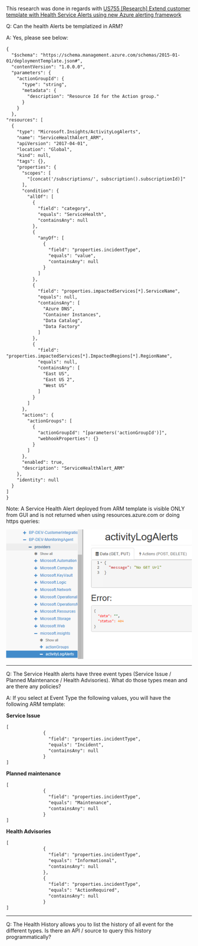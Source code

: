 This research was done in regards with [US755 [Research] Extend customer template with Health Service Alerts using new Azure alerting framework](https://easplatform.visualstudio.com/Monitoring/_backlogs/taskboard/Sprint%201806-1?_a=requirements)

Q: Can the health Alerts be templatized in ARM?

A: Yes, please see below:

  
```
{
  "$schema": "https://schema.management.azure.com/schemas/2015-01-01/deploymentTemplate.json#",
  "contentVersion": "1.0.0.0",
  "parameters": {
    "actionGroupId": {
      "type": "string",
      "metadata": {
        "description": "Resource Id for the Action group."
      }
    }
  },
"resources": [ 
  {
    "type": "Microsoft.Insights/ActivityLogAlerts",
    "name": "ServiceHealthAlert_ARM",
    "apiVersion": "2017-04-01",
    "location": "Global",
    "kind": null,
    "tags": {},
    "properties": {
      "scopes": [
        "[concat('/subscriptions/', subscription().subscriptionId)]"
      ],
      "condition": {
        "allOf": [
          {
            "field": "category",
            "equals": "ServiceHealth",
            "containsAny": null
          },
          {
            "anyOf": [
              {
                "field": "properties.incidentType",
                "equals": "value",
                "containsAny": null
              }
            ]
          },
          {
            "field": "properties.impactedServices[*].ServiceName",
            "equals": null,
            "containsAny": [
              "Azure DNS",
              "Container Instances",
              "Data Catalog",
              "Data Factory"
            ]
          },
          {
            "field": "properties.impactedServices[*].ImpactedRegions[*].RegionName",
            "equals": null,
            "containsAny": [
              "East US",
              "East US 2",
              "West US"
            ]
          }
        ]
      },
      "actions": {
        "actionGroups": [
          {
            "actionGroupId": "[parameters('actionGroupId')]",
            "webhookProperties": {}
          }
        ]
      },
      "enabled": true,
      "description": "ServiceHealthAlert_ARM"
    },
    "identity": null
  }
]
}
```

Note: A Service Health Alert deployed from ARM template is visible ONLY from GUI and is not returned when using resources.azure.com or doing https queries:

 ![image.png](/.attachments/image-69f4a332-0a47-4cd8-887f-69274c0b1b2b.png)
______________________________________________________________________________________________________________________________________________________________________________

Q: The Service Health alerts have three event types (Service Issue / Planned Maintenance / Health Advisories). What do those types mean and are there any policies?

A: If you select at Event Type the following values, you will have the following ARM template:

**Service Issue**


```
[
              {
                "field": "properties.incidentType",
                "equals": "Incident",
                "containsAny": null
              }
]
```


**Planned maintenance**


```
[
              {
                "field": "properties.incidentType",
                "equals": "Maintenance",
                "containsAny": null
              }
]
```


**Health Advisories**


```
[
              {
                "field": "properties.incidentType",
                "equals": "Informational",
                "containsAny": null
              },
              {
                "field": "properties.incidentType",
                "equals": "ActionRequired",
                "containsAny": null
              }
]
```
______________________________________________________________________________________________________________________________________________________________________________

Q: The Health History allows you to list the history of all event for the different types. Is there an API / source to query this history programmatically?